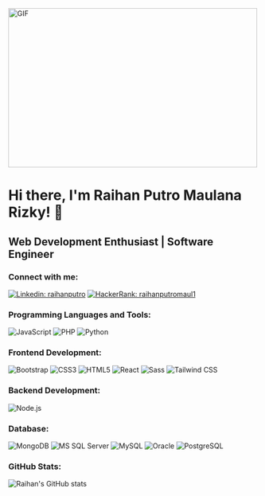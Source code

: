 <!-- Introduction -->
 <img alt="GIF" src="https://github.com/abhisheknaiidu/abhisheknaiidu/blob/master/code.gif?raw=true" width="500" height="320" />
 
# Hi there, I'm Raihan Putro Maulana Rizky! 👋

## Web Development Enthusiast | Software Engineer

### Connect with me:

[![Linkedin: raihanputro](https://img.shields.io/badge/-raihanputro-blue?style=flat-square&logo=Linkedin&logoColor=white&link=https://linkedin.com/in/raihanputro)](https://linkedin.com/in/raihanputro)
[![HackerRank: raihanputromaul1](https://img.shields.io/badge/-raihanputromaul1-islamicgreen?style=flat-square&logo=HackerRank&logoColor=white&link=https://www.hackerrank.com/raihanputromaul1)](https://www.hackerrank.com/raihanputromaul1)

### Programming Languages and Tools:
![JavaScript](https://img.shields.io/badge/-JavaScript-black?style=flat-square&logo=javascript)
![PHP](https://img.shields.io/badge/-PHP-black?style=flat-square&logo=php)
![Python](https://img.shields.io/badge/-Python-black?style=flat-square&logo=python)

### Frontend Development:
![Bootstrap](https://img.shields.io/badge/-Bootstrap-563D7C?style=flat-square&logo=bootstrap)
![CSS3](https://img.shields.io/badge/-CSS3-1572B6?style=flat-square&logo=css3)
![HTML5](https://img.shields.io/badge/-HTML5-orange?style=flat-square&logo=html5)
![React](https://img.shields.io/badge/-React-black?style=flat-square&logo=react)
![Sass](https://img.shields.io/badge/-Sass-pink?style=flat-square&logo=sass)
![Tailwind CSS](https://img.shields.io/badge/-Tailwind_CSS-38B2AC?style=flat-square&logo=tailwind-css)

### Backend Development:
![Node.js](https://img.shields.io/badge/-Node.js-green?style=flat-square&logo=node.js)

### Database:
![MongoDB](https://img.shields.io/badge/-MongoDB-black?style=flat-square&logo=mongodb)
![MS SQL Server](https://img.shields.io/badge/-MS_SQL_Server-CC2927?style=flat-square&logo=microsoft-sql-server)
![MySQL](https://img.shields.io/badge/-MySQL-4479A1?style=flat-square&logo=mysql)
![Oracle](https://img.shields.io/badge/-Oracle-F80000?style=flat-square&logo=oracle)
![PostgreSQL](https://img.shields.io/badge/-PostgreSQL-336791?style=flat-square&logo=postgresql)

### GitHub Stats:
![Raihan's GitHub stats](https://github-readme-stats.vercel.app/api?username=raihanputro&show_icons=true&theme=radical)
